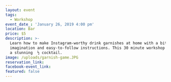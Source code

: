 ```yaml
---
layout: event
tags:
  - Workshop
event_date_: 'January 26, 2019 4:00 pm'
location: Bar
price: $5
description: >-
  Learn how to make Instagram-worthy drink garnishes at home with a bit of
  imagination and easy-to-follow instructions. This 30 minute workshop includes
  a stunning  ½ cocktail.
image: /uploads/garnish-game.JPG
reservation_link:
facebook-event_link:
featured: false
---
```


